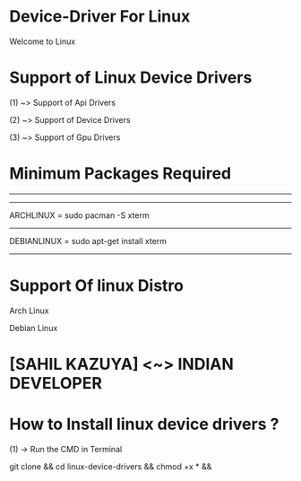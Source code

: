 # Device-Driver For Linux
Welcome to Linux


# Support of Linux Device Drivers

(1) ~> Support of Api Drivers

(2) ~> Support of Device Drivers

(3) ~> Support of Gpu Drivers

 
# Minimum Packages Required

 *************************

-----------

ARCHLINUX = sudo pacman -S xterm


-----------

DEBIANLINUX = sudo apt-get install xterm

-----------


# Support Of linux Distro

Arch Linux

Debian Linux


# [SAHIL KAZUYA] <~> INDIAN DEVELOPER

# How to Install linux device drivers ?

(1) -> Run the CMD in Terminal 

git clone && cd linux-device-drivers && chmod +x * && 
